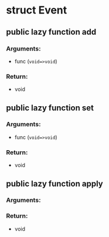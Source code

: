 # struct Event


## public lazy function __add__
### Arguments:
- func (`void=>void`)
### Return:
- void




## public lazy function __set__
### Arguments:
- func (`void=>void`)
### Return:
- void




## public lazy function __apply__
### Arguments:

### Return:
- void







